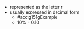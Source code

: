 - represented as the letter r
- usually expressed in decimal form
	- #acctg151gExample 
	- 10% = 0.10